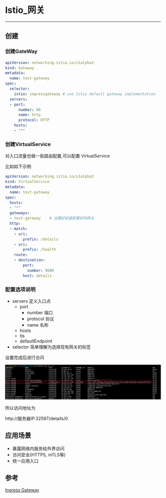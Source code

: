 # Istio_网关

----

## 创建

### 创建GateWay

```yaml
apiVersion: networking.istio.io/v1alpha3
kind: Gateway
metadata:
  name: test-gateway
spec:
  selector:
    istio: ingressgateway # use Istio default gateway implementation
  servers:
  - port:
      number: 80
      name: http
      protocol: HTTP
    hosts:
    - "*"
```

### 创建VirtualService
对入口流量也做一些路由配置,可以配置 VirtualService

比如如下示例

```yaml
apiVersion: networking.istio.io/v1alpha3
kind: VirtualService
metadata:
  name: test-gateway
spec:
  hosts:
  - "*"
  gateways:
  - test-gateway	# 设置好前面配置好的网关
  http:
  - match:
    - uri:
        prefix: /details
    - uri:
        prefix: /health
    route:
    - destination:
        port:
          number: 9080
        host: details
```

### 配置选项说明

+ servers 定义入口点
	* port
		- number 端口
		- protocol 协议
		- name 名称
	* hosts
	* tls
	* defaultEndpoint
+ selector 简单理解为选择现有网关的标签


设置完成后进行访问

![](../images/2022/08/20220810144115.png)

所以访问地址为

http://服务器IP:32597/details/0

## 应用场景

+	暴露网络内服务给外界访问
+	访问安全(HTTPS, mTLS等)
+	统一应用入口

## 参考

[Ingress Gateway](https://istio.io/latest/zh/docs/tasks/traffic-management/ingress/ingress-control/)